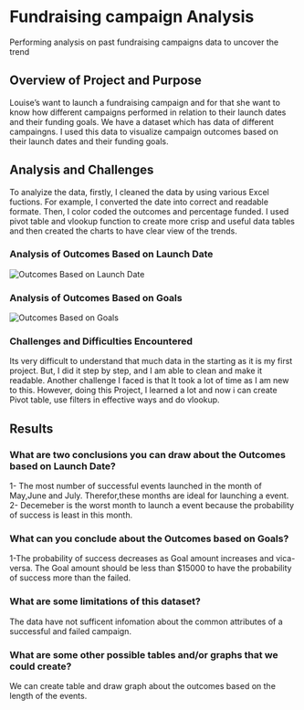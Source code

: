 # Fundraising campaign Analysis
Performing analysis on past fundraising campaigns data to uncover the trend
## Overview of Project and Purpose
Louise’s want to launch a fundraising campaign and for that she want to know  how different campaigns performed in relation to their launch dates and their funding goals. We have a dataset which has data of different campaingns. I used this data to visualize campaign outcomes based on their launch dates and their funding goals. 
## Analysis and Challenges
To analyize the data, firstly, I cleaned the data by using various Excel fuctions. For example, I converted the date into correct and readable formate. Then, I color coded the outcomes and percentage funded. I used pivot table and vlookup function to create more crisp and useful data tables and then created the charts to have clear view of the trends. 
### Analysis of Outcomes Based on Launch Date
![Outcomes Based on Launch Date](Theater_Outcomes_vs_Launch.png)
### Analysis of Outcomes Based on Goals
![Outcomes Based on Goals]( Outcomes_vs_Goals.png)
 ### Challenges and Difficulties Encountered
Its very difficult to understand that much data in the starting as it is my first project. But, I did it step by step, and I am able to clean and make it readable. Another challenge I faced is that It took a lot of time as I am new to this. However, doing this Project, I learned a lot and now i can create Pivot table, use filters in effective ways and do vlookup. 
## Results
### What are two conclusions you can draw about the Outcomes based on Launch Date?
1- The most number of successful events launched in the month of May,June and July. Therefor,these months are ideal for launching a event.
2- Decemeber is the worst month to launch a event because the probability of success is least in this month. 
### What can you conclude about the Outcomes based on Goals?
1-The probability of success decreases as Goal amount increases and vica-versa. The Goal amount should be less than $15000 to have the probability of success more than the failed.
### What are some limitations of this dataset?
The data have not sufficent infomation about the common attributes of a successful and failed campaign. 
### What are some other possible tables and/or graphs that we could create?
 We can create table and draw graph about the outcomes based on the length of the events. 
